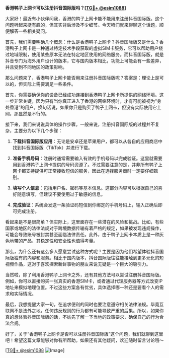 **香港鸭子上网卡可以注册抖音国际版吗？[[TG💪+ @esim1088](https://t.me/s/esim1088)]**

大家好！最近有小伙伴问我，香港的鸭子上网卡能不能用来注册抖音国际版。这个问题听起来挺有趣的，但其实背后涉及不少细节。今天咱们就来聊聊这个话题，顺便解答一些相关疑问。

首先，我们需要明确几个概念：什么是香港鸭子上网卡？抖音国际版又是什么？香港鸭子上网卡是一种通过特定技术手段获取的虚拟SIM卡服务，它可以帮助用户绕过地域限制，使用某些原本无法在特定地区使用的网络服务。而抖音国际版，就是抖音专门为海外用户设计的版本，它与国内版本相比，功能上可能会有一些差异，并且受到不同地区的政策影响。

那么问题来了，香港鸭子上网卡能否用来注册抖音国际版呢？答案是：理论上是可以的，但实际上需要满足一些条件。

首先，你需要确保你的设备已经成功连接到香港鸭子上网卡所提供的网络环境。这一步非常关键，因为只有当你真正进入了香港的网络环境时，才有可能被视为“身处香港”的用户。换句话说，如果你只是购买了鸭子上网卡，但没有实际使用它上网，那显然是不行的。

接下来，我们来说说具体的操作步骤。一般来说，注册抖音国际版的过程并不复杂，主要分为以下几个步骤：

1. **下载抖音国际版应用**：无论是安卓还是苹果用户，都可以从各自的应用商店中找到抖音国际版（TikTok）并进行下载。
   
2. **准备手机号码**：注册时通常需要输入有效的手机号码以完成验证。这里就需要用到香港鸭子上网卡提供的号码资源了。不过需要注意的是，并非所有鸭子上网卡都支持提供可正常接收短信的服务，因此在选择服务商时一定要仔细甄别。

3. **填写个人信息**：包括用户名、密码等基本信息。这部分内容可以根据自己的喜好随意填写，但建议不要使用过于敏感的信息。

4. **完成验证**：系统会发送一条验证码短信到你绑定的手机号码上，输入正确后即可完成注册。

看起来是不是很简单？但实际上，这里面存在一些潜在的风险和挑战。比如，有些国家或地区的法律法规对于跨境数据传输有着严格的规定，如果被发现违规操作，可能会导致账号被封禁甚至面临法律责任。此外，由于鸭子上网卡本质上是一种灰色地带的产品，其稳定性和安全性也值得考量。

那么，为什么还有这么多人愿意尝试这种方式呢？主要是因为他们希望体验抖音国际版独有的内容和服务。相比于国内版本，抖音国际版往往能接触到更多元化的短视频作品，这对于喜欢探索新鲜事物的朋友来说无疑是一个巨大的吸引力。

当然啦，除了利用香港鸭子上网卡之外，还有其他方法可以尝试注册抖音国际版。例如，你可以直接购买一张真实的香港SIM卡，或者通过代理服务器等方式改变IP地址来模拟地理位置。不过这些方案各有优劣，具体选择哪一种还是要看个人的需求和实际情况。

最后，我想提醒大家一句，在追求便利的同时也要注意遵守相关法律法规。毕竟互联网不是法外之地，任何违反规则的行为都有可能导致严重的后果。所以，如果你真的想体验抖音国际版的话，不妨先了解一下当地的政策要求，确保自己的行为合法合规。

好了，关于“香港鸭子上网卡是否可以注册抖音国际版”这个问题，我们就聊到这里吧！希望这篇文章能够对你有所帮助。如果还有其他疑问，欢迎随时留言讨论哦～

[[TG💪+ @esim1088](https://t.me/s/esim1088) ![Image](https://i.postimg.cc/4NQfJmqS/Snipaste-2025-05-13-00-14-12.png)]